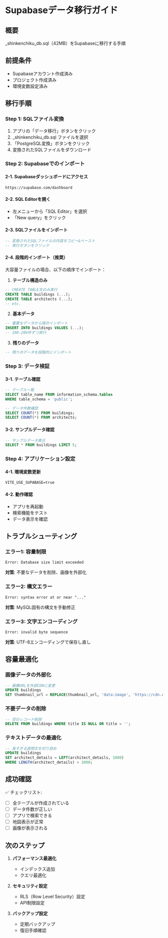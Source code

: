 # Supabaseデータ移行ガイド

## 概要
_shinkenchiku_db.sql（42MB）をSupabaseに移行する手順

## 前提条件
- Supabaseアカウント作成済み
- プロジェクト作成済み
- 環境変数設定済み

## 移行手順

### Step 1: SQLファイル変換
1. アプリの「データ移行」ボタンをクリック
2. _shinkenchiku_db.sql ファイルを選択
3. 「PostgreSQL変換」ボタンをクリック
4. 変換されたSQLファイルをダウンロード

### Step 2: Supabaseでのインポート

#### 2-1. Supabaseダッシュボードにアクセス
```
https://supabase.com/dashboard
```

#### 2-2. SQL Editorを開く
- 左メニューから「SQL Editor」を選択
- 「New query」をクリック

#### 2-3. SQLファイルをインポート
```sql
-- 変換されたSQLファイルの内容をコピー&ペースト
-- 実行ボタンをクリック
```

#### 2-4. 段階的インポート（推奨）
大容量ファイルの場合、以下の順序でインポート：

1. **テーブル構造のみ**
```sql
-- CREATE TABLE文のみ実行
CREATE TABLE buildings (...);
CREATE TABLE architects (...);
-- etc.
```

2. **基本データ**
```sql
-- 重要なデータから順次インポート
INSERT INTO buildings VALUES (...);
-- 100-200件ずつ実行
```

3. **残りのデータ**
```sql
-- 残りのデータを段階的にインポート
```

### Step 3: データ検証

#### 3-1. テーブル確認
```sql
-- テーブル一覧
SELECT table_name FROM information_schema.tables 
WHERE table_schema = 'public';

-- データ件数確認
SELECT COUNT(*) FROM buildings;
SELECT COUNT(*) FROM architects;
```

#### 3-2. サンプルデータ確認
```sql
-- サンプルデータ表示
SELECT * FROM buildings LIMIT 5;
```

### Step 4: アプリケーション設定

#### 4-1. 環境変数更新
```env
VITE_USE_SUPABASE=true
```

#### 4-2. 動作確認
- アプリを再起動
- 検索機能をテスト
- データ表示を確認

## トラブルシューティング

### エラー1: 容量制限
```
Error: Database size limit exceeded
```
**対策**: 不要なデータを削除、画像を外部化

### エラー2: 構文エラー
```
Error: syntax error at or near "..."
```
**対策**: MySQL固有の構文を手動修正

### エラー3: 文字エンコーディング
```
Error: invalid byte sequence
```
**対策**: UTF-8エンコーディングで保存し直し

## 容量最適化

### 画像データの外部化
```sql
-- 画像URLを外部CDNに変更
UPDATE buildings 
SET thumbnail_url = REPLACE(thumbnail_url, 'data:image', 'https://cdn.example.com/');
```

### 不要データの削除
```sql
-- 空のレコード削除
DELETE FROM buildings WHERE title IS NULL OR title = '';
```

### テキストデータの最適化
```sql
-- 長すぎる説明文を切り詰め
UPDATE buildings 
SET architect_details = LEFT(architect_details, 1000) 
WHERE LENGTH(architect_details) > 1000;
```

## 成功確認

✅ チェックリスト:
- [ ] 全テーブルが作成されている
- [ ] データ件数が正しい
- [ ] アプリで検索できる
- [ ] 地図表示が正常
- [ ] 画像が表示される

## 次のステップ

1. **パフォーマンス最適化**
   - インデックス追加
   - クエリ最適化

2. **セキュリティ設定**
   - RLS（Row Level Security）設定
   - API制限設定

3. **バックアップ設定**
   - 定期バックアップ
   - 復旧手順確認